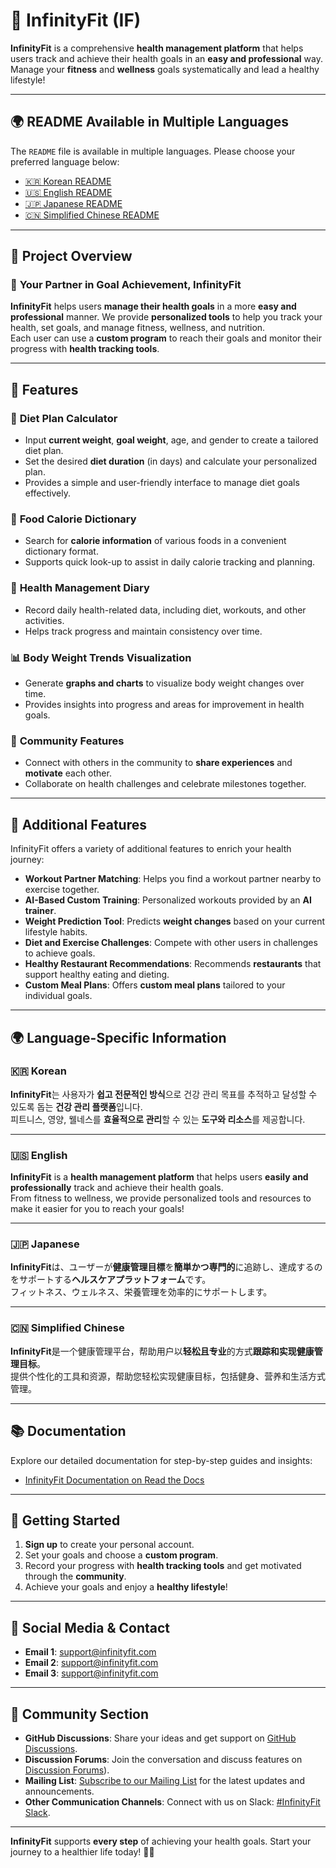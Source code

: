 # 🌟 InfinityFit (IF)

**InfinityFit** is a comprehensive **health management platform** that helps users track and achieve their health goals in an **easy and professional** way.  
Manage your **fitness** and **wellness** goals systematically and lead a healthy lifestyle!

---

## 🌍 README Available in Multiple Languages

The `README` file is available in multiple languages. Please choose your preferred language below:

- [🇰🇷 Korean README](README/README_ko.md)
- [🇺🇸 English README](README/README_en.md)
- [🇯🇵 Japanese README](README/README_ja.md)
- [🇨🇳 Simplified Chinese README](README/README_zh.md)

---

## 📜 Project Overview

### 🌱 **Your Partner in Goal Achievement, InfinityFit**
**InfinityFit** helps users **manage their health goals** in a more **easy and professional** manner. We provide **personalized tools** to help you track your health, set goals, and manage fitness, wellness, and nutrition.  
Each user can use a **custom program** to reach their goals and monitor their progress with **health tracking tools**.

---

## 📌 Features

### 🍏 **Diet Plan Calculator**
- Input **current weight**, **goal weight**, age, and gender to create a tailored diet plan.
- Set the desired **diet duration** (in days) and calculate your personalized plan.
- Provides a simple and user-friendly interface to manage diet goals effectively.


### 🍎 **Food Calorie Dictionary**
- Search for **calorie information** of various foods in a convenient dictionary format.
- Supports quick look-up to assist in daily calorie tracking and planning.


### 📖 **Health Management Diary**
- Record daily health-related data, including diet, workouts, and other activities.
- Helps track progress and maintain consistency over time.


### 📊 **Body Weight Trends Visualization**
- Generate **graphs and charts** to visualize body weight changes over time.
- Provides insights into progress and areas for improvement in health goals.


### 👥 **Community Features**
- Connect with others in the community to **share experiences** and **motivate** each other.
- Collaborate on health challenges and celebrate milestones together.

---

## 🔧 Additional Features

InfinityFit offers a variety of additional features to enrich your health journey:

- **Workout Partner Matching**: Helps you find a workout partner nearby to exercise together.
- **AI-Based Custom Training**: Personalized workouts provided by an **AI trainer**.
- **Weight Prediction Tool**: Predicts **weight changes** based on your current lifestyle habits.
- **Diet and Exercise Challenges**: Compete with other users in challenges to achieve goals.
- **Healthy Restaurant Recommendations**: Recommends **restaurants** that support healthy eating and dieting.
- **Custom Meal Plans**: Offers **custom meal plans** tailored to your individual goals.

---

## 🌍 Language-Specific Information

<a name="한국어"></a>
### 🇰🇷 **Korean**

**InfinityFit**는 사용자가 **쉽고 전문적인 방식**으로 건강 관리 목표를 추적하고 달성할 수 있도록 돕는 **건강 관리 플랫폼**입니다.  
피트니스, 영양, 웰네스를 **효율적으로 관리**할 수 있는 **도구와 리소스**를 제공합니다.

---

<a name="english"></a>
### 🇺🇸 **English**

**InfinityFit** is a **health management platform** that helps users **easily and professionally** track and achieve their health goals.  
From fitness to wellness, we provide personalized tools and resources to make it easier for you to reach your goals!

---

<a name="日本語"></a>
### 🇯🇵 **Japanese**

**InfinityFit**は、ユーザーが**健康管理目標**を**簡単かつ専門的**に追跡し、達成するのをサポートする**ヘルスケアプラットフォーム**です。  
フィットネス、ウェルネス、栄養管理を効率的にサポートします。

---

<a name="简体中文"></a>
### 🇨🇳 **Simplified Chinese**

**InfinityFit**是一个健康管理平台，帮助用户以**轻松且专业**的方式**跟踪和实现健康管理目标**。  
提供个性化的工具和资源，帮助您轻松实现健康目标，包括健身、营养和生活方式管理。

---

## 📚 Documentation

Explore our detailed documentation for step-by-step guides and insights:

- [InfinityFit Documentation on Read the Docs](https://infinityfit.readthedocs.io/en/latest/getting_started.html)

---

## 🚀 Getting Started

1. **Sign up** to create your personal account.
2. Set your goals and choose a **custom program**.
3. Record your progress with **health tracking tools** and get motivated through the **community**.
4. Achieve your goals and enjoy a **healthy lifestyle**!

---

## 📱 Social Media & Contact

- **Email 1**: [support@infinityfit.com](mailto:sohee2125@gmail.com)
- **Email 2**: [support@infinityfit.com](mailto:dmsdn01@naver.com)
- **Email 3**: [support@infinityfit.com](mailto:lyeongeun1010@naver.com)

---

## 💬 Community Section

- **GitHub Discussions**: Share your ideas and get support on [GitHub Discussions](https://github.com/lyeong1010/InfinityFit/discussions).
- **Discussion Forums**: Join the conversation and discuss features on [Discussion Forums](https://github.com/lyeong1010/InfinityFit/discussions)).
- **Mailing List**: [Subscribe to our Mailing List]([https://groups.google.com/g/infinityfit]) for the latest updates and announcements.
- **Other Communication Channels**: Connect with us on Slack: [#InfinityFit Slack](https://slack.com/infinityfit_example).

---

**InfinityFit** supports **every step** of achieving your health goals. Start your journey to a healthier life today! 💪🌱
